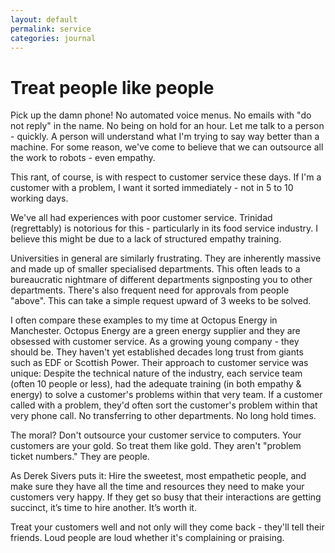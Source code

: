 ```yaml
---
layout: default
permalink: service
categories: journal
---
```


# Treat people like people

Pick up the damn phone!
No automated voice menus.
No emails with "do not reply" in the name.
No being on hold for an hour.
Let me talk to a person - quickly.
A person will understand what I'm trying to say way better than a machine.
For some reason, we've come to believe that we can outsource all the work to robots - even empathy.

This rant, of course, is with respect to customer service these days.
If I'm a customer with a problem, I want it sorted immediately - not in 5 to 10 working days.

We've all had experiences with poor customer service.
Trinidad (regrettably) is notorious for this - particularly in its food service industry.
I believe this might be due to a lack of structured empathy training.

Universities in general are similarly frustrating.
They are inherently massive and made up of smaller specialised departments.
This often leads to a bureaucratic nightmare of different departments signposting you to other departments.
There's also frequent need for approvals from people "above".
This can take a simple request upward of 3 weeks to be solved.

I often compare these examples to my time at Octopus Energy in Manchester.
Octopus Energy are a green energy supplier and they are obsessed with customer service.
As a growing young company - they should be.
They haven't yet established decades long trust from giants such as EDF or Scottish Power.
Their approach to customer service was unique:
Despite the technical nature of the industry, each service team (often 10 people or less),
had the adequate training (in both empathy & energy) to solve a customer's problems within that very team.
If a customer called with a problem, they'd often sort the customer's problem within that very phone call.
No transferring to other departments.
No long hold times.

The moral?
Don't outsource your customer service to computers.
Your customers are your gold.
So treat them like gold.
They aren't "problem ticket numbers."
They are people.

As Derek Sivers puts it: 
Hire the sweetest, most empathetic people, and make sure they have all the time and resources they need to make your customers very happy.
If they get so busy that their interactions are getting succinct, it’s time to hire another. 
It’s worth it.

Treat your customers well and not only will they come back - they'll tell their friends.
Loud people are loud whether it's complaining or praising.